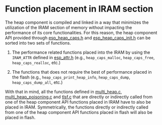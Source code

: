 # Function placement in IRAM section

The heap component is compiled and linked in a way that minimizes the utilization of the IRAM section of memory without impacting the performance of its core functionalities. For this reason, the heap component API provided through [esp_heap_caps.h](./include/esp_heap_caps.h) and [esp_heap_caps_init.h](./include/esp_heap_caps_init.h) can be sorted into two sets of functions.

1. The performance related functions placed into the IRAM by using the `IRAM_ATTR` defined in [esp_attr.h](./../../components/esp_common/include/esp_attr.h) (e.g., `heap_caps_malloc`, `heap_caps_free`, `heap_caps_realloc`, etc.)

2. The functions that does not require the best of performance placed in the flash (e.g., `heap_caps_print_heap_info`, `heap_caps_dump`, `heap_caps_dump_all`, etc.)

With that in  mind, all the functions defined in [multi_heap.c](./multi_heap.c), [multi_heap_poisoning.c](./multi_heap_poisoning.c) and [tlsf.c](./tlsf/tlsf.c) that are directly or indirectly called from one of the heap component API functions placed in IRAM have to also be placed in IRAM. Symmetrically, the functions directly or indirectly called from one of the heap component API functions placed in flash will also be placed in flash.
